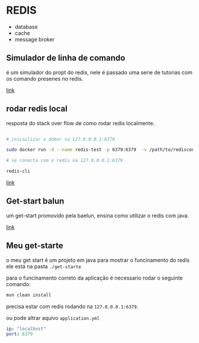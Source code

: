 # REDIS

- database
- cache
- message broker

## Simulador de linha de comando

é um simulador do propt do redis, nele é passado uma serie de tutorias com os comando presenes no redis.

[link](https://try.redis.io/)

## rodar redis local

resposta do stack over flow de como rodar redis localmente.

```bash

# inicailizar o doker na 127.0.0.0.1:6379

sudo docker run -d --name redis-test -p 6379:6379  -v /path/to/redisconf/redis.conf:/redis.conf redis redis-server /redis.conf

# se conecta com o redis na 127.0.0.0.1:6379

redis-cli

```

[link](https://stackoverflow.com/questions/41371402/connecting-to-redis-running-in-docker-container-from-host-machine)

## Get-start balun

um get-start promovido pela baelun, ensina como utilizar o redis com java.

[link](https://www.baeldung.com/jedis-java-redis-client-library)

## Meu get-starte

o meu get start é um projeto em java para mostrar o funcinamento do redis ele está na pasta `./get-starte`

para o funcinamento correto da aplicação é necessario rodar o seguinte comando:

```bash
mvn clean install
```

precisa estar com redis rodando na `127.0.0.0.1:6379`.

ou pode altrar aquivo `application.yml`

```yml
ip: "localhost"
port: 6379
```
